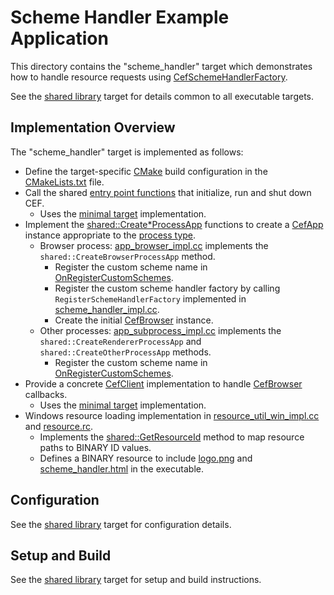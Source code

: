 # Scheme Handler Example Application

This directory contains the "scheme_handler" target which demonstrates how to handle resource requests using [CefSchemeHandlerFactory](https://bitbucket.org/chromiumembedded/cef/wiki/GeneralUsage.md#markdown-header-scheme-handler).

See the [shared library](../shared) target for details common to all executable targets.

## Implementation Overview

The "scheme_handler" target is implemented as follows:

 * Define the target-specific [CMake](https://cmake.org/) build configuration in the [CMakeLists.txt](CMakeLists.txt) file.
 * Call the shared [entry point functions](https://bitbucket.org/chromiumembedded/cef/wiki/GeneralUsage.md#markdown-header-entry-point-function) that initialize, run and shut down CEF.
     * Uses the [minimal target](../minimal) implementation.
 * Implement the [shared::Create*ProcessApp](../shared/app_factory.h) functions to create a [CefApp](https://bitbucket.org/chromiumembedded/cef/wiki/GeneralUsage.md#markdown-header-cefapp) instance appropriate to the [process type](https://bitbucket.org/chromiumembedded/cef/wiki/GeneralUsage.md#markdown-header-processes).
     * Browser process: [app_browser_impl.cc](app_browser_impl.cc) implements the `shared::CreateBrowserProcessApp` method.
         * Register the custom scheme name in [OnRegisterCustomSchemes](https://bitbucket.org/chromiumembedded/cef/wiki/GeneralUsage.md#markdown-header-request-handling).
         * Register the custom scheme handler factory by calling `RegisterSchemeHandlerFactory` implemented in [scheme_handler_impl.cc](scheme_handler_impl.cc).
         * Create the initial [CefBrowser](https://bitbucket.org/chromiumembedded/cef/wiki/GeneralUsage.md#markdown-header-cefbrowser-and-cefframe) instance.
     * Other processes: [app_subprocess_impl.cc](app_subprocess_impl.cc) implements the `shared::CreateRendererProcessApp` and `shared::CreateOtherProcessApp` methods.
         * Register the custom scheme name in [OnRegisterCustomSchemes](https://bitbucket.org/chromiumembedded/cef/wiki/GeneralUsage.md#markdown-header-request-handling).
 * Provide a concrete [CefClient](https://bitbucket.org/chromiumembedded/cef/wiki/GeneralUsage.md#markdown-header-cefclient) implementation to handle [CefBrowser](https://bitbucket.org/chromiumembedded/cef/wiki/GeneralUsage.md#markdown-header-cefbrowser-and-cefframe) callbacks.
      * Uses the [minimal target](../minimal) implementation.
 * Windows resource loading implementation in [resource_util_win_impl.cc](resource_util_win_impl.cc) and [resource.rc](resources/win/resource.rc).
     * Implements the [shared::GetResourceId](../shared/resource_util.h) method to map resource paths to BINARY ID values.
     * Defines a BINARY resource to include [logo.png](resources/logo.png) and [scheme_handler.html](resources/scheme_handler.html) in the executable.

## Configuration

See the [shared library](../shared) target for configuration details.

## Setup and Build

See the [shared library](../shared) target for setup and build instructions.
